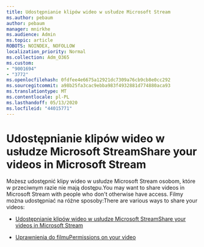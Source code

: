 ```yaml
---
title: Udostępnianie klipów wideo w usłudze Microsoft Stream
ms.author: pebaum
author: pebaum
manager: mnirkhe
ms.audience: Admin
ms.topic: article
ROBOTS: NOINDEX, NOFOLLOW
localization_priority: Normal
ms.collection: Adm_O365
ms.custom:
- "9001694"
- "3772"
ms.openlocfilehash: 0fdfee4e6675a12921dc7309a76cb9cb8e0cc292
ms.sourcegitcommit: a98b25fa3cac9ebba983f4932881d774880aca93
ms.translationtype: MT
ms.contentlocale: pl-PL
ms.lasthandoff: 05/13/2020
ms.locfileid: "44015771"
---
```

# <a name="share-your-videos-in-microsoft-stream"></a><span data-ttu-id="fabe7-102">Udostępnianie klipów wideo w usłudze Microsoft Stream</span><span class="sxs-lookup"><span data-stu-id="fabe7-102">Share your videos in Microsoft Stream</span></span>

<span data-ttu-id="fabe7-103">Możesz udostępnić klipy wideo w usłudze Microsoft Stream osobom, które w przeciwnym razie nie mają dostępu.</span><span class="sxs-lookup"><span data-stu-id="fabe7-103">You may want to share videos in Microsoft Stream with people who don't otherwise have access.</span></span> <span data-ttu-id="fabe7-104">Filmy można udostępniać na różne sposoby:</span><span class="sxs-lookup"><span data-stu-id="fabe7-104">There are various ways to share your videos:</span></span>

- [<span data-ttu-id="fabe7-105">Udostępnianie klipów wideo w usłudze Microsoft Stream</span><span class="sxs-lookup"><span data-stu-id="fabe7-105">Share your videos in Microsoft Stream</span></span>](https://docs.microsoft.com/stream/portal-share-video)

- [<span data-ttu-id="fabe7-106">Uprawnienia do filmu</span><span class="sxs-lookup"><span data-stu-id="fabe7-106">Permissions on your video</span></span>](https://docs.microsoft.com/stream/portal-share-video#permissions-on-your-video)
